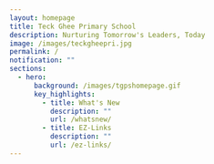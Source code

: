 ```yaml
---
layout: homepage
title: Teck Ghee Primary School
description: Nurturing Tomorrow's Leaders, Today
image: /images/teckgheepri.jpg
permalink: /
notification: ""
sections:
  - hero:
      background: /images/tgpshomepage.gif
      key_highlights:
        - title: What's New
          description: ""
          url: /whatsnew/
        - title: EZ-Links
          description: ""
          url: /ez-links/
---
```

